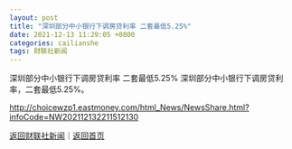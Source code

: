 ```yaml
---
layout: post
title: "深圳部分中小银行下调房贷利率 二套最低5.25%"
date: 2021-12-13 11:29:05 +0800
categories: cailianshe
tags: 财联社新闻
---
```

深圳部分中小银行下调房贷利率 二套最低5.25%
深圳部分中小银行下调房贷利率，二套最低5.25%。

<http://choicewzp1.eastmoney.com/html_News/NewsShare.html?infoCode=NW202112132211512130>

[返回财联社新闻](//finews.withounder.com/cailianshe/)｜[返回首页](//finews.withounder.com/)